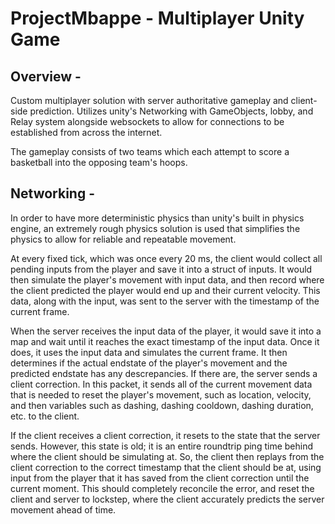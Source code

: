 # ProjectMbappe - Multiplayer Unity Game
## Overview -
Custom multiplayer solution with server authoritative gameplay and client-side prediction.
Utilizes unity's Networking with GameObjects, lobby, and Relay system alongside websockets
to allow for connections to be established from across the internet.

The gameplay consists of two teams which each attempt to score a basketball into the
opposing team's hoops. 

## Networking -
In order to have more deterministic physics than unity's built in physics engine, an extremely
rough physics solution is used that simplifies the physics to allow for reliable and repeatable
movement.

At every fixed tick, which was once every 20 ms, the client would collect all pending inputs from
the player and save it into a struct of inputs. It would then simulate the player's movement with 
input data, and then record where the client predicted the player would end up and their current
velocity. This data, along with the input, was sent to the server with the timestamp of the
current frame.

When the server receives the input data of the player, it would save it into a map and wait until 
it reaches the exact timestamp of the input data. Once it does, it uses the input data and simulates
the current frame. It then determines if the actual endstate of the player's movement and
the predicted endstate has any descrepancies. If there are, the server sends a client correction.
In this packet, it sends all of the current movement data that is needed to reset the player's
movement, such as location, velocity, and then variables such as dashing, dashing cooldown, 
dashing duration, etc. to the client.

If the client receives a client correction, it resets to the state that the server sends. However,
this state is old; it is an entire roundtrip ping time behind where the client should be simulating at.
So, the client then replays from the client correction to the correct timestamp that the client should be
at, using input from the player that it has saved from the client correction until the current moment.
This should completely reconcile the error, and reset the client and server to lockstep, where the 
client accurately predicts the server movement ahead of time.


